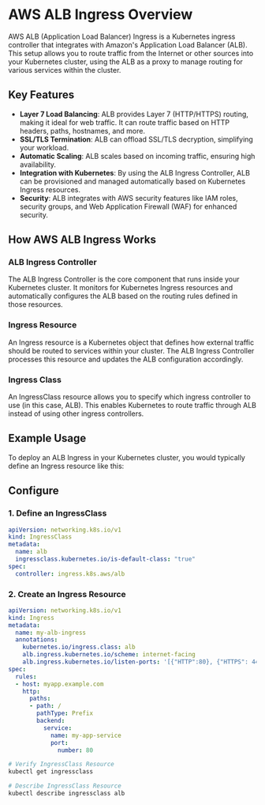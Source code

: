
# AWS ALB Ingress Overview

AWS ALB (Application Load Balancer) Ingress is a Kubernetes ingress controller that integrates with Amazon's Application Load Balancer (ALB). This setup allows you to route traffic from the Internet or other sources into your Kubernetes cluster, using the ALB as a proxy to manage routing for various services within the cluster.

## Key Features

- **Layer 7 Load Balancing**: ALB provides Layer 7 (HTTP/HTTPS) routing, making it ideal for web traffic. It can route traffic based on HTTP headers, paths, hostnames, and more.
- **SSL/TLS Termination**: ALB can offload SSL/TLS decryption, simplifying your workload.
- **Automatic Scaling**: ALB scales based on incoming traffic, ensuring high availability.
- **Integration with Kubernetes**: By using the ALB Ingress Controller, ALB can be provisioned and managed automatically based on Kubernetes Ingress resources.
- **Security**: ALB integrates with AWS security features like IAM roles, security groups, and Web Application Firewall (WAF) for enhanced security.

## How AWS ALB Ingress Works

### ALB Ingress Controller
The ALB Ingress Controller is the core component that runs inside your Kubernetes cluster. It monitors for Kubernetes Ingress resources and automatically configures the ALB based on the routing rules defined in those resources.

### Ingress Resource
An Ingress resource is a Kubernetes object that defines how external traffic should be routed to services within your cluster. The ALB Ingress Controller processes this resource and updates the ALB configuration accordingly.

### Ingress Class
An IngressClass resource allows you to specify which ingress controller to use (in this case, ALB). This enables Kubernetes to route traffic through ALB instead of using other ingress controllers.

## Example Usage

To deploy an ALB Ingress in your Kubernetes cluster, you would typically define an Ingress resource like this:


## Configure

### 1. Define an IngressClass
```yaml
apiVersion: networking.k8s.io/v1
kind: IngressClass
metadata:
  name: alb
  ingressclass.kubernetes.io/is-default-class: "true"
spec:
  controller: ingress.k8s.aws/alb
```

### 2.  Create an Ingress Resource
```yaml
apiVersion: networking.k8s.io/v1
kind: Ingress
metadata:
  name: my-alb-ingress
  annotations:
    kubernetes.io/ingress.class: alb
    alb.ingress.kubernetes.io/scheme: internet-facing
    alb.ingress.kubernetes.io/listen-ports: '[{"HTTP":80}, {"HTTPS": 443}]'
spec:
  rules:
  - host: myapp.example.com
    http:
      paths:
      - path: /
        pathType: Prefix
        backend:
          service:
            name: my-app-service
            port:
              number: 80

```

```bash
# Verify IngressClass Resource
kubectl get ingressclass

# Describe IngressClass Resource
kubectl describe ingressclass alb
```